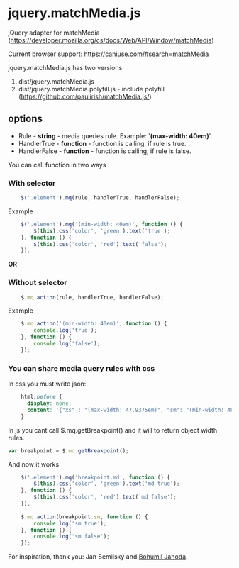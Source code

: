 # jquery.matchMedia.js
jQuery adapter for matchMedia (https://developer.mozilla.org/cs/docs/Web/API/Window/matchMedia)

Current browser support: https://caniuse.com/#search=matchMedia

jquery.matchMedia.js has two versions
1. dist/jquery.matchMedia.js
2. dist/jquery.matchMedia.polyfill.js - include polyfill (https://github.com/paulirish/matchMedia.js/)

## options
* Rule - **string** - media queries rule. Example: '**(**max-width: 40em**)**'.
* HandlerTrue - **function** - function is calling, if rule is true.
* HandlerFalse - **function** - function is calling, if rule is false.

You can call function in two ways

### With selector
```js
    $('.element').mq(rule, handlerTrue, handlerFalse);
```
Example
```js
    $('.element').mq('(min-width: 40em)', function () {
        $(this).css('color', 'green').text('true');
    }, function () {
        $(this).css('color', 'red').text('false');
    });
```

**OR**

### Without selector
```js
    $.mq.action(rule, handlerTrue, handlerFalse);
```
Example
```js
    $.mq.action('(min-width: 40em)', function () {
        console.log('true');
    }, function () {
        console.log('false');
    });
```


### You can share media query rules with css

In css you must write json:

```css
    html:before {
      display: none;
      content: '{"xs" : "(max-width: 47.9375em)", "sm": "(min-width: 48em) and (max-width: 61.9375em)", "md": "(min-width: 62em) and (max-width: 74.9375em)", "lg": "(min-width: 75em)"}';
    }
```

In js you cant call $.mq.getBreakpoint() and it will to return object width rules.

```js
var breakpoint = $.mq.getBreakpoint();
```

And now it works

```js
    $('.element').mq('breakpoint.md', function () {
        $(this).css('color', 'green').text('md true');
    }, function () {
        $(this).css('color', 'red').text('md false');
    });
    
    $.mq.action(breakpoint.sm, function () {
        console.log('sm true');
    }, function () {
        console.log('sm false');
    });
```

For inspiration, thank you: Jan Semilský and <a href="https://github.com/Jahoda">Bohumil Jahoda</a>.